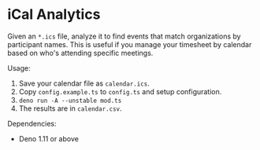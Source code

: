 # iCal Analytics

Given an `*.ics` file, analyze it to find events that match organizations by participant names. This is useful if you manage your timesheet by calendar based on who's attending specific meetings.

Usage:

1. Save your calendar file as `calendar.ics`.
2. Copy `config.example.ts` to `config.ts` and setup configuration.
3. `deno run -A --unstable mod.ts`
4. The results are in `calendar.csv`.

Dependencies:

* Deno 1.11 or above